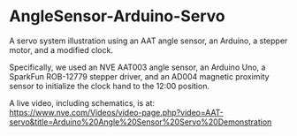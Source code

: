 # AngleSensor-Arduino-Servo
A servo system illustration using an AAT angle sensor, an Arduino, a stepper motor, and a modified clock.

Specifically, we used an NVE AAT003 angle sensor, an Arduino Uno, a SparkFun ROB-12779 stepper driver, and 
an AD004 magnetic proximity sensor to initialize the clock hand to the 12:00 position.

A live video, including schematics, is at:
https://www.nve.com/Videos/video-page.php?video=AAT-servo&title=Arduino%20Angle%20Sensor%20Servo%20Demonstration
